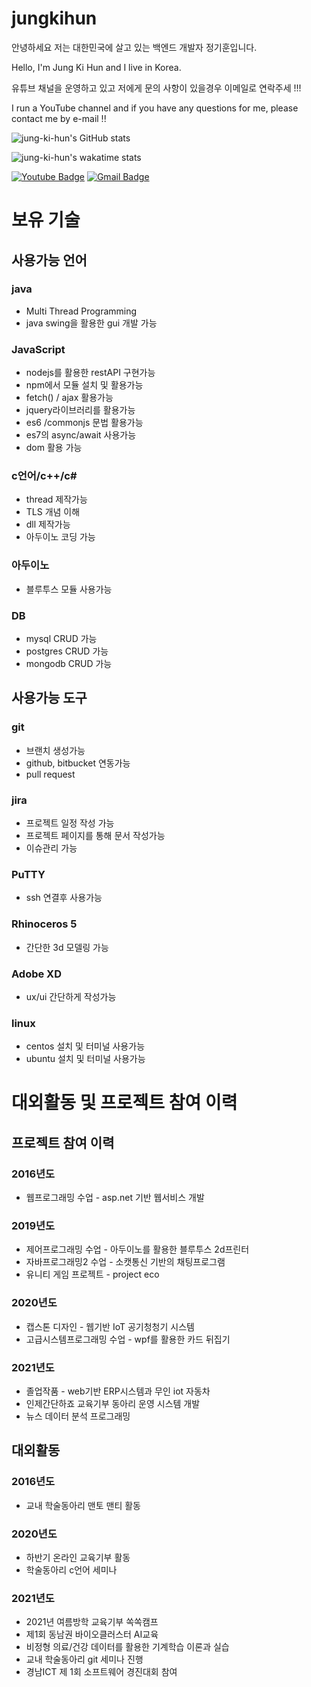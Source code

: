 # jungkihun
안녕하세요 저는 대한민국에 살고 있는 백엔드 개발자 정기훈입니다.

Hello, I'm Jung Ki Hun and I live in Korea.

유튜브 채널을 운영하고 있고 저에게 문의 사항이 있을경우 이메일로 연락주세 !!!

I run a YouTube channel and if you have any questions for me, please contact me by e-mail !!

 ![jung-ki-hun's GitHub stats](https://github-readme-stats.vercel.app/api?username=jung-ki-hun&show_icons=true&theme=radical)


![jung-ki-hun's wakatime stats](https://github-readme-stats.vercel.app/api/wakatime?username=jung-ki-hun)



 [![Youtube Badge](https://img.shields.io/badge/Youtube-ff0000?style=flat-square&logo=youtube&link=https://www.youtube.com/channel/UCMOnxX7wgzgvhmGNxbDYWTQ)](https://www.youtube.com/channel/UCMOnxX7wgzgvhmGNxbDYWTQ)
 [![Gmail Badge](https://img.shields.io/badge/Gmail-d14836?style=flat-square&logo=Gmail&logoColor=white&link=mailto:khkh0130@gmail.com)](mailto:khkh0130@gmail.com)


 
# 보유 기술
## 사용가능 언어
### java 
- Multi Thread Programming
- java swing을 활용한 gui 개발 가능
### JavaScript  
- nodejs를 활용한  restAPI 구현가능
- npm에서 모듈 설치 및 활용가능
- fetch() / ajax 활용가능
- jquery라이브러리를 활용가능
- es6 /commonjs 문법 활용가능
- es7의 async/await 사용가능
- dom 활용 가능
### c언어/c++/c#
- thread 제작가능
- TLS 개념 이해 
- dll 제작가능
- 아두이노 코딩 가능
### 아두이노 
- 블루투스 모듈 사용가능
### DB
- mysql CRUD 가능
- postgres CRUD 가능
- mongodb CRUD 가능
 
 
## 사용가능 도구
### git 
- 브랜치 생성가능
- github, bitbucket 연동가능
- pull request
### jira
- 프로젝트 일정 작성 가능
- 프로젝트 페이지를 통해 문서 작성가능
- 이슈관리 가능
### PuTTY 
- ssh 연결후 사용가능
### Rhinoceros 5
- 간단한 3d 모델링 가능
### Adobe XD
- ux/ui 간단하게 작성가능
### linux
- centos 설치 및 터미널 사용가능
- ubuntu 설치 및 터미널 사용가능

# 대외활동 및 프로젝트 참여 이력
## 프로젝트 참여 이력
### 2016년도 
- 웹프로그래밍 수업 - asp.net 기반 웹서비스 개발
### 2019년도 
- 제어프로그래밍 수업 - 아두이노를 활용한 블루투스 2d프린터
- 자바프로그래밍2 수업 - 소캣통신 기반의 채팅프로그램 
- 유니티 게임 프로젝트 - project eco
### 2020년도 
- 캡스톤 디자인 - 웹기반 IoT 공기청청기 시스템
- 고급시스템프로그래밍 수업 - wpf를 활용한 카드 뒤집기 
### 2021년도 
- 졸업작품 - web기반 ERP시스템과 무인 iot 자동차
- 인제간단하죠 교육기부 동아리 운영 시스템 개발
- 뉴스 데이터 분석 프로그래밍
 
## 대외활동
### 2016년도
- 교내 학술동아리 맨토 맨티 활동
### 2020년도 
- 하반기 온라인 교육기부 활동
- 학술동아리 c언어 세미나
### 2021년도
- 2021년 여름방학 교육기부 쏙쏙캠프
- 제1회 동남권 바이오클러스터 AI교육
- 비정형 의료/건강 데이터를 활용한 기계학습 이론과 실습
- 교내 학술동아리 git 세미나 진행
- 경남ICT 제 1회 소프트웨어 경진대회 참여
